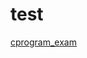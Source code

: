 # test

[cprogram_exam](https://docs.google.com/forms/d/e/1FAIpQLSeWZOKM2VS3qw3sadSb2OWy3ao0z5BTXYA5O4EdoFmtmKxioQ/viewform?usp=header)


